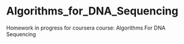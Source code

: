 # Algorithms_for_DNA_Sequencing
Homework in progress for coursera course: Algorithms For DNA Sequencing
